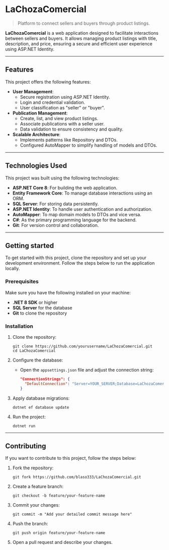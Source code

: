 # LaChozaComercial

> Platform to connect sellers and buyers through product listings.

**LaChozaComercial** is a web application designed to facilitate interactions between sellers and buyers. It allows managing product listings with title, description, and price, ensuring a secure and efficient user experience using ASP.NET Identity.

---

## Features

This project offers the following features:

- **User Management**:
  - Secure registration using ASP.NET Identity.
  - Login and credential validation.
  - User classification as "seller" or "buyer".
- **Publication Management**:
  - Create, list, and view product listings.
  - Associate publications with a seller user.
  - Data validation to ensure consistency and quality.
- **Scalable Architecture**:
  - Implements patterns like Repository and DTOs.
  - Configured AutoMapper to simplify handling of models and DTOs.

---

## Technologies Used

This project was built using the following technologies:

- **ASP.NET Core 8**: For building the web application.
- **Entity Framework Core**: To manage database interactions using an ORM.
- **SQL Server**: For storing data persistently.
- **ASP.NET Identity**: To handle user authentication and authorization.
- **AutoMapper**: To map domain models to DTOs and vice versa.
- **C#**: As the primary programming language for the backend.
- **Git**: For version control and collaboration.

---

## Getting started

To get started with this project, clone the repository and set up your development environment. Follow the steps below to run the application locally.

### Prerequisites

Make sure you have the following installed on your machine:

- **.NET 8 SDK** or higher
- **SQL Server** for the database
- **Git** to clone the repository

### Installation

1. Clone the repository:
   ```shell
   git clone https://github.com/yourusername/LaChozaComercial.git
   cd LaChozaComercial
   ```

2. Configure the database:
   - Open the `appsettings.json` file and adjust the connection string:
     ```json
     "ConnectionStrings": {
       "DefaultConnection": "Server=YOUR_SERVER;Database=LaChozaComercial;Trusted_Connection=True;"
     }
     ```

3. Apply database migrations:
   ```shell
   dotnet ef database update
   ```

4. Run the project:
   ```shell
   dotnet run
   ```

---


## Contributing

If you want to contribute to this project, follow the steps below:

1. Fork the repository:
   ```shell
   git fork https://github.com/blaso333/LaChozaComercial.git
   ```

2. Create a feature branch:
   ```shell
   git checkout -b feature/your-feature-name
   ```

3. Commit your changes:
   ```shell
   git commit -m "Add your detailed commit message here"
   ```

4. Push the branch:
   ```shell
   git push origin feature/your-feature-name
   ```

5. Open a pull request and describe your changes.
